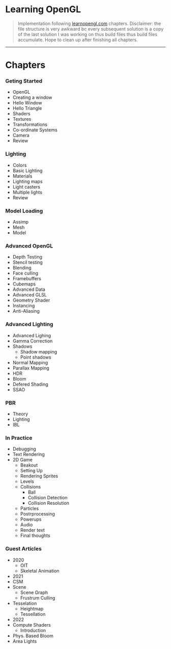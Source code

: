 # Learning OpenGL
> Implementation following [learnopengl.com](learnopengl.com) chapters.
> Disclaimer: the file structure is very awkward bc every subsequent solution is a copy of the last solution I was working on thus build files thus build files accumulate. Hope to clean up after finishing all chapters.
---
# Chapters
### Geting Started
 - OpenGL
 - Creating a window
 - Hello Window
 - Hello Triangle
 - Shaders
 - Textures
 - Transformations
 - Co-ordinate Systems
 - Camera
 - Review
### Lighting
 - Colors
 - Basic Lighting
 - Materials
 - Lighting maps
 - Light casters
 - Multiple lights
 - Review
### Model Loading
 - Assimp
 - Mesh
 - Model
### Advanced OpenGL
 - Depth Testing
 - Stencil testing
 - Blending
 - Face culling
 - Framebuffers
 - Cubemaps
 - Advanced Data
 - Advanced GLSL
 - Geometry Shader
 - Instancing
 - Anti-Aliasing
### Advanced Lighting
 - Advanced Lighing
 - Gamma Correction
 - Shadows
   - Shadow mapping
   - Point shadows
 - Normal Mapping
 - Parallax Mapping
 - HDR
 - Bloom
 - Defered Shading
 - SSAO
### PBR
 - Theory
 - Lighting
 - IBL
### In Practice
 - Debugging
 - Text Rendering
 - 2D Game
   - Beakout
   - Setting Up 
   - Rendering Sprites
   - Levels
   - Collisions
     - Ball
     - Collision Detection
     - Collision Resolution
   - Particles
   - Postrprocessing
   - Powerups
   - Audio
   - Render text
   - Final thoughts
### Guest Articles
 - 2020
   - OIT
   - Skeletal Animation
 - 2021
  - CSM
  - Scene
    - Scene Graph
    - Frustrum Culling
  - Tesselation
    - Heightmap
    - Tessellation
 - 2022
  - Compute Shaders
    - Introduction
  - Phys. Based Bloom
  - Area Lights
   
